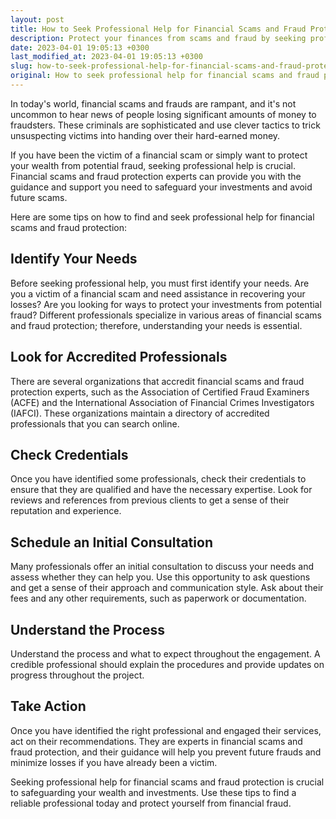 ```yaml
---
layout: post
title: How to Seek Professional Help for Financial Scams and Fraud Protection?
description: Protect your finances from scams and fraud by seeking professional help. Learn how to find a credible expert to guide you in safeguarding your wealth and investments.
date: 2023-04-01 19:05:13 +0300
last_modified_at: 2023-04-01 19:05:13 +0300
slug: how-to-seek-professional-help-for-financial-scams-and-fraud-protection
original: How to seek professional help for financial scams and fraud protection?
---
```

In today's world, financial scams and frauds are rampant, and it's not uncommon to hear news of people losing significant amounts of money to fraudsters. These criminals are sophisticated and use clever tactics to trick unsuspecting victims into handing over their hard-earned money.

If you have been the victim of a financial scam or simply want to protect your wealth from potential fraud, seeking professional help is crucial. Financial scams and fraud protection experts can provide you with the guidance and support you need to safeguard your investments and avoid future scams.

Here are some tips on how to find and seek professional help for financial scams and fraud protection:

## Identify Your Needs

Before seeking professional help, you must first identify your needs. Are you a victim of a financial scam and need assistance in recovering your losses? Are you looking for ways to protect your investments from potential fraud? Different professionals specialize in various areas of financial scams and fraud protection; therefore, understanding your needs is essential.

## Look for Accredited Professionals

There are several organizations that accredit financial scams and fraud protection experts, such as the Association of Certified Fraud Examiners (ACFE) and the International Association of Financial Crimes Investigators (IAFCI). These organizations maintain a directory of accredited professionals that you can search online.

## Check Credentials

Once you have identified some professionals, check their credentials to ensure that they are qualified and have the necessary expertise. Look for reviews and references from previous clients to get a sense of their reputation and experience.

## Schedule an Initial Consultation

Many professionals offer an initial consultation to discuss your needs and assess whether they can help you. Use this opportunity to ask questions and get a sense of their approach and communication style. Ask about their fees and any other requirements, such as paperwork or documentation.

## Understand the Process

Understand the process and what to expect throughout the engagement. A credible professional should explain the procedures and provide updates on progress throughout the project.

## Take Action

Once you have identified the right professional and engaged their services, act on their recommendations. They are experts in financial scams and fraud protection, and their guidance will help you prevent future frauds and minimize losses if you have already been a victim.

Seeking professional help for financial scams and fraud protection is crucial to safeguarding your wealth and investments. Use these tips to find a reliable professional today and protect yourself from financial fraud.